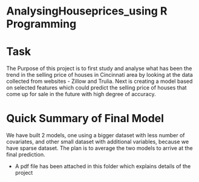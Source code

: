 # AnalysingHouseprices_using R Programming

# Task
The Purpose of this project is to first study and analyse what has been the trend in the selling price of houses in Cincinnati area by looking at the data collected from websites - Zillow and Trulia. Next is creating a model based on selected features which could predict the selling price of houses that come up for sale in the future with high degree of accuracy.

# Quick Summary of Final Model 
We have built 2 models, one using a bigger dataset with less number of covariates, and other small dataset with additional variables, because we have sparse dataset. The plan is to average the two models to arrive at the final prediction.

- A pdf file has been attached in this folder which explains details of the project
